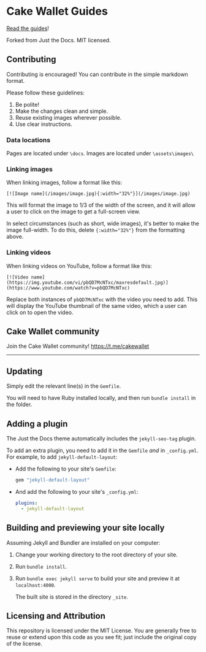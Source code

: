 
# Cake Wallet Guides

[Read the guides](https://guides.cakewallet.com)!

Forked from Just the Docs. MIT licensed.

## Contributing

Contributing is encouraged! You can contribute in the simple markdown format.

Please follow these guidelines:

1. Be polite!
2. Make the changes clean and simple.
3. Reuse existing images wherever possible.
4. Use clear instructions.

### Data locations

Pages are located under `\docs`. Images are located under `\assets\images\`

### Linking images

When linking images, follow a format like this:

`[![Image name](/images/image.jpg){:width="32%"}](/images/image.jpg)`

This will format the image to 1/3 of the width of the screen, and it will allow a user to click on the image to get a full-screen view.

In select circumstances (such as short, wide images), it's better to make the image full-width. To do this, delete `{:width="32%"}` from the formatting above.

### Linking videos

When linking videos on YouTube, follow a format like this:

`[![Video name](https://img.youtube.com/vi/pbQD7McNTxc/maxresdefault.jpg)](https://www.youtube.com/watch?v=pbQD7McNTxc)`

Replace both instances of `pbQD7McNTxc` with the video you need to add. This will display the YouTube thumbnail of the same video, which a user can click on to open the video.

## Cake Wallet community

Join the Cake Wallet community! https://t.me/cakewallet

---

## Updating

Simply edit the relevant line(s) in the `Gemfile`.

You will need to have Ruby installed locally, and then run `bundle install` in the folder.

## Adding a plugin

The Just the Docs theme automatically includes the `jekyll-seo-tag` plugin.

To add an extra plugin, you need to add it in the `Gemfile` *and* in `_config.yml`. For example, to add `jekyll-default-layout`:

- Add the following to your site's `Gemfile`:

  ```ruby
  gem "jekyll-default-layout"
  ```

- And add the following to your site's `_config.yml`:

  ```yaml
  plugins:
    - jekyll-default-layout
  ```

## Building and previewing your site locally

Assuming Jekyll and Bundler are installed on your computer:

1.  Change your working directory to the root directory of your site.

2.  Run `bundle install`.

3.  Run `bundle exec jekyll serve` to build your site and preview it at `localhost:4000`.

    The built site is stored in the directory `_site`.

## Licensing and Attribution

This repository is licensed under the MIT License. You are generally free to reuse or extend upon this code as you see fit; just include the original copy of the license.

